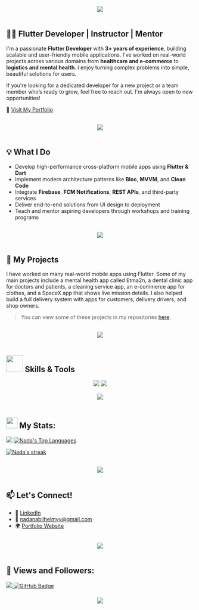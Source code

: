 <div align="center">
    <img src="https://readme-typing-svg.herokuapp.com/?font=Righteous&size=35&center=true&vCenter=true&width=500&height=70&duration=4000&lines=Hi+There!+👋;+I'm+Nada+Nabil!+🤓;" />
</div>

<br>

## 👩‍💻 Flutter Developer | Instructor | Mentor

I'm a passionate **Flutter Developer** with **3+ years of experience**, building scalable and user-friendly mobile applications. I've worked on real-world projects across various domains from **healthcare and e-commerce** to **logistics and mental health**. I enjoy turning complex problems into simple, beautiful solutions for users. 

If you're looking for a dedicated developer for a new project or a team member who’s ready to grow, feel free to reach out. I'm always open to new opportunities!

🔗 [Visit My Portfolio](https://nadanabill.github.io/Nada-Portfolio/)

<br>
<div align="center">
    <img src="https://user-images.githubusercontent.com/73097560/115834477-dbab4500-a447-11eb-908a-139a6edaec5c.gif" />
</div>
<br>

## 💡 What I Do

- Develop high-performance cross-platform mobile apps using **Flutter & Dart**
- Implement modern architecture patterns like **Bloc**, **MVVM**, and **Clean Code**
- Integrate **Firebase**, **FCM Notifications**, **REST APIs**, and third-party services
- Deliver end-to-end solutions from UI design to deployment
- Teach and mentor aspiring developers through workshops and training programs

<br>
<div align="center">
    <img src="https://user-images.githubusercontent.com/73097560/115834477-dbab4500-a447-11eb-908a-139a6edaec5c.gif" />
</div>
<br>

## 📂 My Projects

I have worked on many real-world mobile apps using Flutter. Some of my main projects include a mental health app called Etma2n, a dental clinic app for doctors and patients, a cleaning service app, an e-commerce app for clothes, and a SpaceX app that shows live mission details. I also helped build a full delivery system with apps for customers, delivery drivers, and shop owners.

  > You can view some of these projects in my repositories [here](https://github.com/nadanabill?tab=repositories).

<br>
<div align="center">
    <img src="https://user-images.githubusercontent.com/73097560/115834477-dbab4500-a447-11eb-908a-139a6edaec5c.gif" />
</div>
<br>

## <img src="https://media.giphy.com/media/iDaCeaKrHhUI1I8e2b/giphy.gif" width="45px"> Skills & Tools

<div align="center">
    <img src="https://skillicons.dev/icons?i=flutter,dart,firebase" />
    <img src="https://skillicons.dev/icons?i=git,github,gitlab,sentry,androidstudio,vscode,figma,postman" /><br>
</div>

<br>
<div align="center">
    <img src="https://user-images.githubusercontent.com/73097560/115834477-dbab4500-a447-11eb-908a-139a6edaec5c.gif" />
</div>
<br> 


## <img src="https://media.giphy.com/media/iY8CRBdQXODJSCERIr/giphy.gif" width="30px"> My Stats:
  <a href="https://github.com/nadanabill/github-readme-stats">
      <img  src="https://github-readme-stats-sigma-five.vercel.app/api?username=nadanabill&show_icons=true&include_all_commits=true&count_private=true&theme=react&hide_border=true&&bg_color=0D1117" /></a>      
<a href="https://github.com/nadanabill/github-readme-stats"><img alt="Nada's Top Languages" src="https://github-readme-stats.vercel.app/api/top-langs/?username=nadanabill&langs_count=8&count_private=true&layout=compact&theme=react&hide_border=true&bg_color=0D1117" /></a>
<br>
<p align="start">
    <a href="https://github.com/nadanabill/github-readme-streak-stats">
        <img title="🔥 Get streak stats for your profile at git.io/streak-stats" alt="Nada's streak" src="https://github-readme-streak-stats.herokuapp.com/?user=nadanabill&theme=black-ice&hide_border=true&stroke=0000&background=060A0CD0"/>
    </a>
</p>

<br>
<div align="center">
    <img src="https://user-images.githubusercontent.com/73097560/115834477-dbab4500-a447-11eb-908a-139a6edaec5c.gif" />
</div>
<br>

## 📫 Let's Connect!

- 💼 [LinkedIn](https://www.linkedin.com/in/nadanabilhelmy/)
- 📧 nadanabilhelmyy@gmail.com
- 🌍 [Portfolio Website](https://nadanabill.github.io/Nada-Portfolio/)

<br>
<div align="center">
    <img src="https://user-images.githubusercontent.com/73097560/115834477-dbab4500-a447-11eb-908a-139a6edaec5c.gif" />
</div>
<br>


## 🫰 Views and Followers:

<a href="https://github.com/nadanabill/github-profile-views-counter">
    <img src="https://komarev.com/ghpvc/?username=nadanabill">
</a>
<a href="https://github.com/nadanabill?tab=followers"><img src="https://img.shields.io/github/followers/nadanabill?label=Followers&style=social" alt="GitHub Badge"></a>

<h3 align="center">
    <img src="https://readme-typing-svg.herokuapp.com/?font=Righteous&size=25&center=true&vCenter=true&width=500&height=70&duration=4000&lines=Thanks+for+visiting!+❤️;+Shoot+me+a+message+on+Linkedin!;I'm+always+down+to+collab">
</h3>

<br/>
